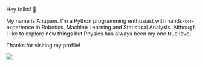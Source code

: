 Hey folks! 👋

My name is Anupam. I'm a Python programming enthusiast with hands-on-experience in Robotics, Machine Learning and Statistical Analysis. Although I like to explore new things but Physics has always been my one true love.

Thanks for visiting my profile!

![](https://komarev.com/ghpvc/?username=anupamkhandelwal&color=blueviolet&style=for-the-badge)

<!--
**anupamkhandelwal/anupamkhandelwal** is a ✨ _special_ ✨ repository because its `README.md` (this file) appears on your GitHub profile.

Here are some ideas to get you started:

- 🔭 I’m currently working on ...
- 🌱 I’m currently learning ...
- 👯 I’m looking to collaborate on ...
- 🤔 I’m looking for help with ...
- 💬 Ask me about ...
- 📫 How to reach me: ...
- 😄 Pronouns: ...
- ⚡ Fun fact: ...
-->
